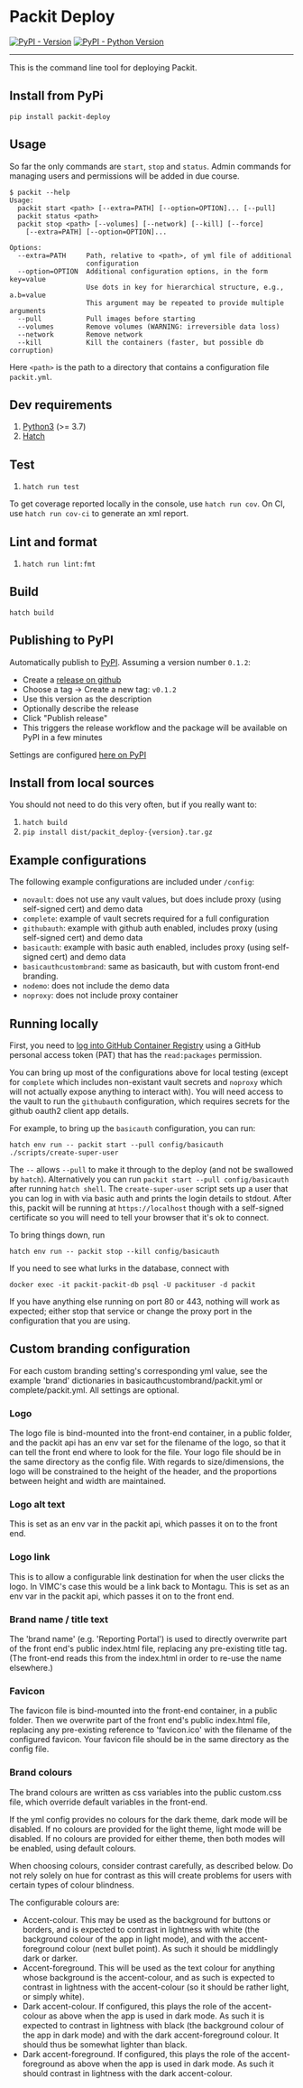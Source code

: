 # Packit Deploy

[![PyPI - Version](https://img.shields.io/pypi/v/packit-deploy.svg)](https://pypi.org/project/packit-deploy)
[![PyPI - Python Version](https://img.shields.io/pypi/pyversions/packit-deploy.svg)](https://pypi.org/project/packit-deploy)

-----

This is the command line tool for deploying Packit.

## Install from PyPi

```console
pip install packit-deploy
```

## Usage

So far the only commands are `start`, `stop` and `status`. Admin commands for managing users 
and permissions will be added in due course.

```
$ packit --help
Usage:
  packit start <path> [--extra=PATH] [--option=OPTION]... [--pull]
  packit status <path>
  packit stop <path> [--volumes] [--network] [--kill] [--force]
    [--extra=PATH] [--option=OPTION]...

Options:
  --extra=PATH     Path, relative to <path>, of yml file of additional
                   configuration
  --option=OPTION  Additional configuration options, in the form key=value
                   Use dots in key for hierarchical structure, e.g., a.b=value
                   This argument may be repeated to provide multiple arguments
  --pull           Pull images before starting
  --volumes        Remove volumes (WARNING: irreversible data loss)
  --network        Remove network
  --kill           Kill the containers (faster, but possible db corruption)
```

Here `<path>` is the path to a directory that contains a configuration file `packit.yml`.

## Dev requirements

1. [Python3](https://www.python.org/downloads/) (>= 3.7)
2. [Hatch](https://hatch.pypa.io/latest/install/)

## Test

1. `hatch run test`

To get coverage reported locally in the console, use `hatch run cov`. 
On CI, use `hatch run cov-ci` to generate an xml report.

## Lint and format

1. `hatch run lint:fmt`

## Build

```console
hatch build
```

## Publishing to PyPI

Automatically publish to [PyPI](https://pypi.org/project/packit-deploy).  Assuming a version number `0.1.2`:

* Create a [release on github](https://github.com/reside-ic/packit-deploy/releases/new)
* Choose a tag -> Create a new tag: `v0.1.2`
* Use this version as the description
* Optionally describe the release
* Click "Publish release"
* This triggers the release workflow and the package will be available on PyPI in a few minutes

Settings are configured [here on PyPI](https://pypi.org/manage/project/packit-deploy/settings/publishing)

## Install from local sources

You should not need to do this very often, but if you really want to:

1. `hatch build`
2. `pip install dist/packit_deploy-{version}.tar.gz`

## Example configurations

The following example configurations are included under `/config`:

- `novault`: does not use any vault values, but does include proxy (using self-signed cert) and demo data
- `complete`: example of vault secrets required for a full configuration
- `githubauth`: example with github auth enabled, includes proxy (using self-signed cert) and demo data
- `basicauth`: example with basic auth enabled, includes proxy (using self-signed cert) and demo data
- `basicauthcustombrand`: same as basicauth, but with custom front-end branding.
- `nodemo`: does not include the demo data
- `noproxy`: does not include proxy container

## Running locally

First, you need to [log into GitHub Container Registry]([url](https://docs.github.com/en/packages/working-with-a-github-packages-registry/working-with-the-container-registry#authenticating-with-a-personal-access-token-classic)) using a GitHub personal access token (PAT) that has the `read:packages` permission.

You can bring up most of the configurations above for local testing (except for `complete` which includes non-existant vault secrets and `noproxy` which will not actually expose anything to interact with). You will need access to the vault to run the `githubauth` configuration, which requires secrets for the github oauth2 client app details.

For example, to bring up the `basicauth` configuration, you can run:

```console
hatch env run -- packit start --pull config/basicauth
./scripts/create-super-user
```

The `--` allows `--pull` to make it through to the deploy (and not be swallowed by `hatch`).  Alternatively you can run `packit start --pull config/basicauth` after running `hatch shell`.  The `create-super-user` script sets up a user that you can log in with via basic auth and prints the login details to stdout.  After this, packit will be running at `https://localhost` though with a self-signed certificate so you will need to tell your browser that it's ok to connect.

To bring things down, run

```console
hatch env run -- packit stop --kill config/basicauth
```

If you need to see what lurks in the database, connect with

```console
docker exec -it packit-packit-db psql -U packituser -d packit
```

If you have anything else running on port 80 or 443, nothing will work as expected; either stop that service or change the proxy port in the configuration that you are using.

## Custom branding configuration

For each custom branding setting's corresponding yml value, see the example 'brand' dictionaries in basicauthcustombrand/packit.yml or complete/packit.yml. All settings are optional.

### Logo

The logo file is bind-mounted into the front-end container, in a public folder, and the packit api has an env var set for the filename of the logo, so that it can tell the front end where to look for the file. Your logo file should be in the same directory as the config file. With regards to size/dimensions, the logo will be constrained to the height of the header, and the proportions between height and width are maintained.

### Logo alt text

This is set as an env var in the packit api, which passes it on to the front end.

### Logo link

This is to allow a configurable link destination for when the user clicks the logo. In VIMC's case this would be a link back to Montagu. This is set as an env var in the packit api, which passes it on to the front end.

### Brand name / title text

The 'brand name' (e.g. 'Reporting Portal') is used to directly overwrite part of the front end's public index.html file, replacing any pre-existing title tag. (The front-end reads this from the index.html in order to re-use the name elsewhere.)

### Favicon

The favicon file is bind-mounted into the front-end container, in a public folder. Then we overwrite part of the front end's public index.html file, replacing any pre-existing reference to 'favicon.ico' with the filename of the configured favicon. Your favicon file should be in the same directory as the config file.

### Brand colours

The brand colours are written as css variables into the public custom.css file, which override default variables in the front-end.

If the yml config provides no colours for the dark theme, dark mode will be disabled. If no colours are provided for the light theme, light mode will be disabled. If no colours are provided for either theme, then both modes will be enabled, using default colours.

When choosing colours, consider contrast carefully, as described below. Do not rely solely on hue for contrast as this will create problems for users with certain types of colour blindness.

The configurable colours are:

* Accent-colour. This may be used as the background for buttons or borders, and is expected to contrast in lightness with white (the background colour of the app in light mode), and with the accent-foreground colour (next bullet point). As such it should be middlingly dark or darker.
* Accent-foreground. This will be used as the text colour for anything whose background is the accent-colour, and as such is expected to contrast in lightness with the accent-colour (so it should be rather light, or simply white).
* Dark accent-colour. If configured, this plays the role of the accent-colour as above when the app is used in dark mode. As such it is expected to contrast in lightness with black (the background colour of the app in dark mode) and with the dark accent-foreground colour. It should thus be somewhat lighter than black.
* Dark accent-foreground. If configured, this plays the role of the accent-foreground as above when the app is used in dark mode. As such it should contrast in lightness with the dark accent-colour.
